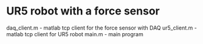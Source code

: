 # UR5 robot with a force sensor

daq_client.m - matlab tcp client for the force sensor with DAQ
ur5_client.m - matlab tcp client for UR5 robot
main.m - main program
